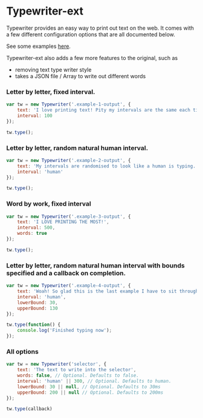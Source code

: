 Typewriter-ext
==============

Typewriter provides an easy way to print out text on the web. It comes with a
few different configuration options that are all documented below.

See some examples [here](http://connoratherton.com/typewriter).

Typewriter-ext also adds a few more features to the original, such as
+ removing text type writer style
+ takes a JSON file / Array to write out different words

### Letter by letter, fixed interval.

``` js
var tw = new Typewriter('.example-1-output', {
    text: 'I love printing text! Pity my intervals are the same each time.',
    interval: 100
});

tw.type();
```

### Letter by letter, random natural human interval.

``` js
var tw = new Typewriter('.example-2-output', {
    text: 'My intervals are randomised to look like a human is typing.',
    interval: 'human'
});

tw.type();
```

### Word by work, fixed interval

``` js
var tw = new Typewriter('.example-3-output', {
    text: 'I LOVE PRINTING THE MOST!',
    interval: 500,
    words: true
});

tw.type();
```

### Letter by letter, random natural human interval with bounds specified and a callback on completion.

``` js
var tw = new Typewriter('.example-4-output', {
    text: 'Woah! So glad this is the last example I have to sit through.',
    interval: 'human',
    lowerBound: 30,
    upperBound: 130
});

tw.type(function() {
    console.log('Finished typing now');
});
```

### All options

``` js
var tw = new Typewriter('selector', {
    text: 'The text to write into the selector',
    words: false, // Optional. Defaults to false.
    interval: 'human' || 300, // Optional. Defaults to human.
    lowerBound: 30 || null, // Optional. Defaults to 30ms
    upperBound: 200 || null // Optional. Defaults to 200ms
});

tw.type(callback)
```
